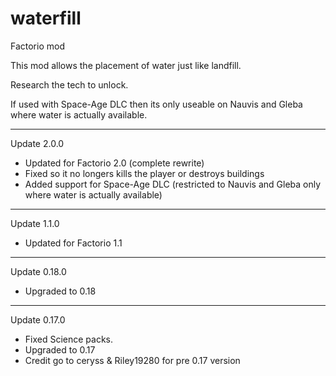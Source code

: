 # waterfill

Factorio mod
 
This mod allows the placement of water just like landfill.

Research the tech to unlock.

If used with Space-Age DLC then its only useable on Nauvis and Gleba where water is actually available.

-----------
Update 2.0.0
- Updated for Factorio 2.0 (complete rewrite)
- Fixed so it no longers kills the player or destroys buildings
- Added support for Space-Age DLC (restricted to Nauvis and Gleba only where water is actually available)
-----------
Update 1.1.0
- Updated for Factorio 1.1
-----------
Update 0.18.0 
- Upgraded to 0.18
-----------
Update 0.17.0 
- Fixed Science packs.
- Upgraded to 0.17
- Credit go to ceryss & Riley19280 for pre 0.17 version
